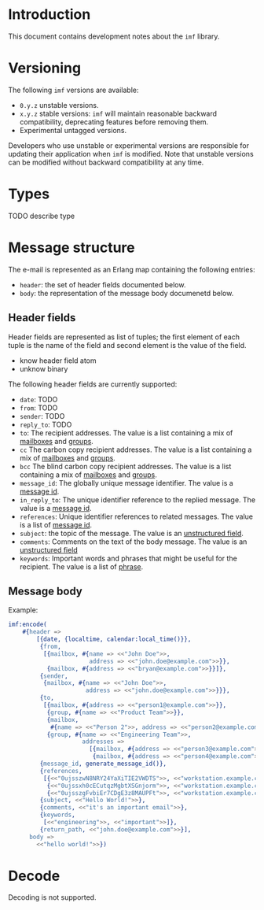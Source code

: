 # Introduction
This document contains development notes about the `imf` library.

# Versioning
The following `imf` versions are available:
- `0.y.z` unstable versions.
- `x.y.z` stable versions: `imf` will maintain reasonable backward
  compatibility, deprecating features before removing them.
- Experimental untagged versions.

Developers who use unstable or experimental versions are responsible for
updating their application when `imf` is modified. Note that
unstable versions can be modified without backward compatibility at any
time.

# Types
TODO describe type

# Message structure
The e-mail is represented as an Erlang map containing the following
entries:
- `header`: the set of header fields documented below.
- `body`: the representation of the message body documenetd below.

## Header fields
Header fields are represented as list of tuples; the first element of
each tuple is the name of the field and second element is the value of
the field.

- know header field atom
- unknow binary

The following header fields are currently supported:
- `date`: TODO
- `from`: TODO
- `sender`: TODO
- `reply_to`: TODO
- `to`: The recipient addresses. The value is a list containing a mix
  of [mailboxes](#types) and [groups](#types).
- `cc` The carbon copy recipient addresses. The value is a list
  containing a mix of [mailboxes](#types) and [groups](#types).
- `bcc` The blind carbon copy recipient addresses. The value is a list
  containing a mix of [mailboxes](#types) and [groups](#types).
- `message_id`: The globally unique message identifier. The value is a
  [message id](#types).
- `in_reply_to`: The unique identifier reference to the replied
  message. The value is a [message id](#types).
- `references`: Unique identifier references to related messages. The
  value is a list of [message id](#types).
- `subject`: the topic of the message. The value is an [unstructured
  field](#types).
- `comments`: Comments on the text of the body message. The value is an
  [unstructured field](#types)
- `keywords`: Important words and phrases that might be useful for the
   recipient. The value is a list of [phrase](#types).


## Message body


Example:
```erlang
imf:encode(
    #{header =>
        [{date, {localtime, calendar:local_time()}},
         {from,
          [{mailbox, #{name => <<"John Doe">>,
                       address => <<"john.doe@example.com">>}},
           {mailbox, #{address => <<"bryan@example.com">>}}]},
         {sender,
          {mailbox, #{name => <<"John Doe">>,
                      address => <<"john.doe@example.com">>}}},
         {to,
          [{mailbox, #{address => <<"person1@example.com">>}},
           {group, #{name => <<"Product Team">>}},
           {mailbox,
            #{name => <<"Person 2">>, address => <<"person2@example.com">>}},
           {group, #{name => <<"Engineering Team">>,
                     addresses =>
                       [{mailbox, #{address => <<"person3@example.com">>}},
                        {mailbox, #{address => <<"person4@example.com">>}}]}}]},
         {message_id, generate_message_id()},
         {references,
          [{<<"0ujsszwN8NRY24YaXiTIE2VWDTS">>, <<"workstation.example.com">>},
           {<<"0ujssxh0cECutqzMgbtXSGnjorm">>, <<"workstation.example.com">>},
           {<<"0ujsszgFvbiEr7CDgE3z8MAUPFt">>, <<"workstation.example.com">>}]},
         {subject, <<"Hello World!">>},
         {comments, <<"it's an important email">>},
         {keywords,
          [<<"engineering">>, <<"important">>]},
         {return_path, <<"john.doe@example.com">>}],
      body =>
        <<"hello world!">>})
```

# Decode
Decoding is not supported.
